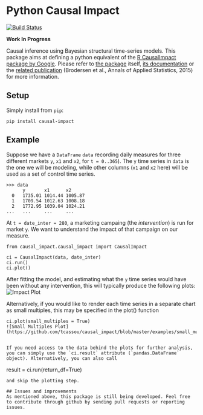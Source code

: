 # Python Causal Impact

[![Build Status](https://travis-ci.org/tcassou/causal_impact.svg?branch=master)](https://travis-ci.org/tcassou/causal_impact)

**Work In Progress**

Causal inference using Bayesian structural time-series models.
This package aims at defining a python equivalent of the [R CausalImpact package by Google](https://github.com/google/CausalImpact).
Please refer to [the package](https://github.com/google/CausalImpact) itself, [its documentation](http://google.github.io/CausalImpact/CausalImpact.html) or the [related publication](http://research.google.com/pubs/pub41854.html) (Brodersen et al., Annals of Applied Statistics, 2015) for more information.

## Setup

Simply install from `pip`:
```
pip install causal-impact
```

## Example

Suppose we have a `DataFrame` `data` recording daily measures for three different markets `y`, `x1` and `x2`,  for `t = 0..365`).
The `y` time series in `data` is the one we will be modeling, while other columns (`x1` and `x2` here) will be used as a set of control time series.
```
>>> data
      y       x1      x2
  0   1735.01 1014.44 1005.87
  1   1709.54 1012.63 1008.18
  2   1772.95 1039.04 1024.21
...   ...     ...     ...
```
At `t = date_inter = 280`, a marketing campaing (the *intervention*) is run for market `y`. We want to understand the impact of that campaign on our measure.

```
from causal_impact.causal_impact import CausalImpact

ci = CausalImpact(data, date_inter)
ci.run()
ci.plot()
```

After fitting the model, and estimating what the `y` time series would have been without any intervention, this will typically produce the following plots:
![Impact Plot](https://github.com/tcassou/causal_impact/blob/master/examples/causal_impact.png)

Alternatively, if you would like to render each time series in a separate chart as small multiples, this may be specified in the plot() function
```
ci.plot(small_multiples = True)
![Small Multiples Plot](https://github.com/tcassou/causal_impact/blob/master/examples/small_multiples.png)```


If you need access to the data behind the plots for further analysis, you can simply use the `ci.result` attribute (`pandas.DataFrame` object). Alternatively, you can also call
```
result = ci.run(return_df=True)
```
and skip the plotting step.

## Issues and improvements
As mentioned above, this package is still being developed. Feel free to contribute through github by sending pull requests or reporting issues.
